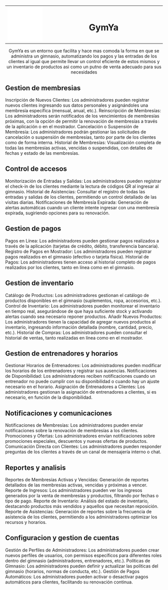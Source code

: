 <table align="center">
    <tr>
        <td align="center" width="25%">
            <img src="Informe/logo_2.webp" alt="GymYa" >
        </td>
        <td align="center" width="75%">
          
# GymYa
          
</table>

<p align="center">
  GymYa es un entorno que facilita y hace mas comoda la forma en que se administra un gimnasio,
    automatizando los pagos y las entradas de los clientes al igual que permite llevar un control eficiente
    de estos mismos y un inventario de productos asi como un putno de venta adecuado para sus necesidades
  <br />
</p>

## Gestion de membresias

Inscripción de Nuevos Clientes: Los administradores pueden registrar nuevos clientes ingresando sus datos personales y asignándoles una membresía específica (mensual, anual, etc.).
Reinscripción de Membresías: Los administradores serán notificados de los vencimientos de membresías próximas, con la opción de permitir la renovación de membresías a través de la aplicación o en el mostrador.
Cancelación o Suspensión de Membresía: Los administradores podrán gestionar las solicitudes de cancelación o suspensión de membresías, tanto por parte de los clientes como de forma interna.
Historial de Membresías: Visualización completa de todas las membresías activas, vencidas o suspendidas, con detalles de fechas y estado de las membresías.

## Control de accesos

Monitorización de Entradas y Salidas: Los administradores pueden registrar el check-in de los clientes mediante la lectura de códigos QR al ingresar al gimnasio.
Historial de Asistencias: Consultar el registro de todas las entradas y salidas de los clientes, permitiendo un control detallado de las visitas diarias.
Notificaciones de Membresía Expirada: Generación de alertas automáticas cuando un cliente intente ingresar con una membresía expirada, sugiriendo opciones para su renovación.

## Gestion de pagos

Pagos en Línea: Los administradores pueden gestionar pagos realizados a través de la aplicación (tarjetas de crédito, débito, transferencia bancaria).
Registro de Pagos en Mostrador: Los administradores pueden registrar pagos realizados en el gimnasio (efectivo o tarjeta física).
Historial de Pagos: Los administradores tienen acceso al historial completo de pagos realizados por los clientes, tanto en línea como en el gimnasio.

## Gestion de inventario

Catálogo de Productos: Los administradores gestionan el catálogo de productos disponibles en el gimnasio (suplementos, ropa, accesorios, etc.).
Control de Inventario: Los administradores pueden monitorear el inventario en tiempo real, asegurándose de que haya suficiente stock y activando alertas cuando sea necesario reponer productos.
Añadir Nuevos Productos: Los administradores tienen la capacidad de agregar nuevos productos al inventario, ingresando información detallada (nombre, cantidad, precio, etc.).
Historial de Compras: Los administradores pueden consultar el historial de ventas, tanto realizadas en línea como en el mostrador.

## Gestion de entrenadores y horarios

Gestionar Horarios de Entrenadores: Los administradores pueden modificar los horarios de los entrenadores y registrar sus ausencias.
Notificaciones de Disponibilidad: Los administradores reciben notificaciones cuando un entrenador no puede cumplir con su disponibilidad o cuando hay un ajuste necesario en el horario.
Asignación de Entrenadores a Clientes: Los administradores gestionan la asignación de entrenadores a clientes, si es necesario, en función de la disponibilidad.

## Notificaciones y comunicaciones

Notificaciones de Membresías: Los administradores pueden enviar notificaciones sobre la renovación de membresías a los clientes.
Promociones y Ofertas: Los administradores envían notificaciones sobre promociones especiales, descuentos y nuevas ofertas de productos.
Comunicación Directa con Clientes: Los administradores pueden responder preguntas de los clientes a través de un canal de mensajería interno o chat.

## Reportes y analisis

Reportes de Membresías Activas y Vencidas: Generación de reportes detallados de las membresías activas, vencidas y próximas a vencer.
Reporte de Ingresos: Los administradores pueden ver los ingresos generados por la venta de membresías y productos, filtrando por fechas o tipo de pago.
Reporte de Inventario: Análisis del estado de inventario, destacando productos más vendidos y aquellos que necesitan reposición.
Reporte de Asistencias: Generación de reportes sobre la frecuencia de asistencia de los clientes, permitiendo a los administradores optimizar los recursos y horarios.

## Configuracion y gestion de cuentas

Gestión de Perfiles de Administradores: Los administradores pueden crear nuevos perfiles de usuarios, con permisos específicos para diferentes roles dentro del gimnasio (administradores, entrenadores, etc.).
Políticas de Gimnasio: Los administradores pueden definir y actualizar las políticas del gimnasio (horarios, normas de conducta, etc.).
Gestión de Pagos Automáticos: Los administradores pueden activar o desactivar pagos automáticos para clientes, facilitando su renovación continua.
